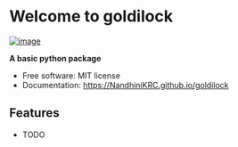 # Welcome to goldilock


[![image](https://img.shields.io/pypi/v/goldilock.svg)](https://pypi.python.org/pypi/goldilock)


**A basic python package**


-   Free software: MIT license
-   Documentation: <https://NandhiniKRC.github.io/goldilock>
    

## Features

-   TODO
